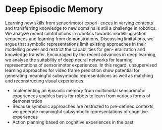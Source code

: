 # Deep Episodic Memory
Learning new skills from sensorimotor experi- ences in varying contexts and transferring knowledge to new domains is still a challenge in robotics. We analyze recent contributions in robotics towards modelling action sequences and learning from demonstrations. Discussing limitations, we argue that symbolic representations limit existing approaches in their modelling power and restrict the capabilities for gen- eralization and knowledge transfer. Encouraged by the recent advances in deep learning, we analyse the suitability of deep neural networks for learning representations of sensorimotor experiences. In this regard, unsupervised learning approaches for video frame prediction show potential for generating meaningful subsymbolic representations as well as matching and reconstructing visual experiences. 



- Implementing an episodic memory from multimodal sensorimotor experiences enables basis for robots to learn from various forms of demonstration
- Because symbolic approaches are restricted to pre-defined contexts, we generate meaningful subsymbolic representations of cognitive experiences
- Action planning based on cognitive experiences in the past
